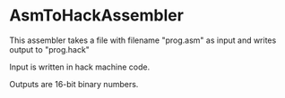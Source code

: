 # AsmToHackAssembler
This assembler takes a file with filename "prog.asm" as input and writes output to "prog.hack"

Input is written in hack machine code.

Outputs are 16-bit binary numbers.

